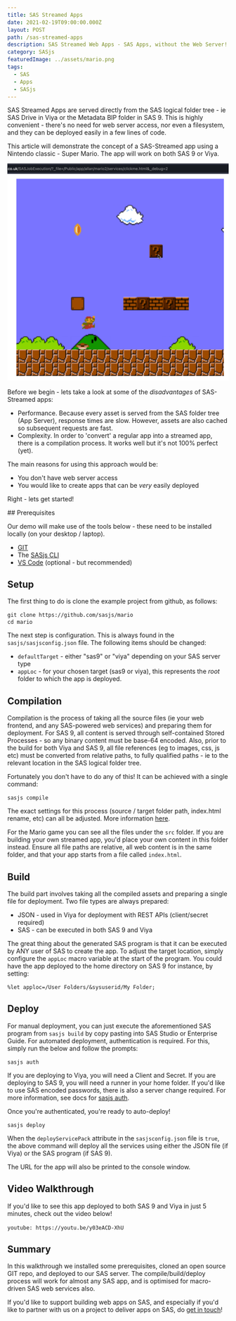 ```yaml
---
title: SAS Streamed Apps
date: 2021-02-19T09:00:00.000Z
layout: POST
path: /sas-streamed-apps
description: SAS Streamed Web Apps - SAS Apps, without the Web Server!
category: SASjs
featuredImage: ../assets/mario.png
tags:
  - SAS
  - Apps
  - SASjs
---
```


SAS Streamed Apps are served directly from the SAS logical folder tree - ie SAS Drive in Viya or the Metadata BIP folder in SAS 9.  This is highly convenient - there's no need for web server access, nor even a filesystem, and they can be deployed easily in a few lines of code.

This article will demonstrate the concept of a SAS-Streamed app using a Nintendo classic - Super Mario.  The app will work on both SAS 9 or Viya.

![](../assets/mario.png)

Before we begin - lets take a look at some of the _disadvantages_ of SAS-Streamed apps:

* Performance.  Because every asset is served from the SAS folder tree (App Server), response times are slow.  However, assets are also cached so subsequent requests are fast.
* Complexity.  In order to 'convert' a regular app into a streamed app, there is a compilation process.  It works well but it's not 100% perfect (yet).

The main reasons for using this approach would be:

* You don't have web server access
* You would like to create apps that can be _very_ easily deployed

Right - lets get started!

## Prerequisites

Our demo will make use of the tools below - these need to be installed locally (on your desktop / laptop).

* [GIT](https://sasjs.io/windows/#git)
* The [SASjs CLI](https://cli.sasjs.io/installation)
* [VS Code](https://sasjs.io/windows/#vscode) (optional - but recommended)

## Setup

The first thing to do is clone the example project from github, as follows:

```
git clone https://github.com/sasjs/mario
cd mario
```

The next step is configuration.  This is always found in the `sasjs/sasjsconfig.json` file.  The following items should be changed:

* `defaultTarget` - either "sas9" or "viya" depending on your SAS server type
* `appLoc` - for your chosen target (sas9 or viya), this represents the _root_ folder to which the app is deployed.

## Compilation

Compilation is the process of taking all the source files (ie your web frontend, and any SAS-powered web services) and preparing them for deployment.  For SAS 9, all content is served through self-contained Stored Processes - so any binary content must be base-64 encoded.  Also, prior to the build for both Viya and SAS 9, all file references (eg to images, css, js etc) must be converted from relative paths, to fully qualified paths - ie to the relevant location in the SAS logical folder tree.

Fortunately you don't have to do any of this!  It can be achieved with a single command:

```
sasjs compile
```

The exact settings for this process (source / target folder path, index.html rename, etc) can all be adjusted.  More information [here](https://sasjs.io/frontend-deployment/#streaming-app-configuration).

For the Mario game you can see all the files under the `src` folder.  If you are building your own streamed app, you'd place your own content in this folder instead.  Ensure all file paths are relative, all web content is in the same folder, and that your app starts from a file called `index.html`.

## Build

The build part involves taking all the compiled assets and preparing a single file for deployment.  Two file types are always prepared:

* JSON - used in Viya for deployment with REST APIs (client/secret required)
* SAS - can be executed in both SAS 9 and Viya

The great thing about the generated SAS program is that it can be executed by ANY user of SAS to create the app.  To adjust the target location, simply configure the `appLoc` macro variable at the start of the program.  You could have the app deployed to the home directory on SAS 9 for instance, by setting:

```sas
%let apploc=/User Folders/&sysuserid/My Folder;
```

## Deploy

For manual deployment, you can just execute the aforementioned SAS program from `sasjs build` by copy pasting into SAS Studio or Enterprise Guide.  For automated deployment, authentication is required.  For this, simply run the below and follow the prompts:

```
sasjs auth
```

If you are deploying to Viya, you will need a Client and Secret.  If you are deploying to SAS 9, you will need a runner in your home folder.  If you'd like to use SAS encoded passwords, there is also a server change required.  For more information, see docs for [sasjs auth](https://cli.sasjs.io/auth).

Once you're authenticated, you're ready to auto-deploy!

```
sasjs deploy
```

When the `deployServicePack` attribute in the `sasjsconfig.json` file is `true`, the above command will deploy all the services using either the JSON file (if Viya) or the SAS program (if SAS 9).

The URL for the app will also be printed to the console window.

## Video Walkthrough

If you'd like to see this app deployed to both SAS 9 and Viya in just 5 minutes, check out the video below!

`youtube: https://youtu.be/y03eACD-XhU`


## Summary

In this walkthrough we installed some prerequisites, cloned an open source GIT repo, and deployed to our SAS server.  The compile/build/deploy process will work for almost any SAS app, and is optimised for macro-driven SAS web services also.

If you'd like to support building web apps on SAS, and especially if you'd like to partner with us on a project to deliver apps on SAS, do [get in touch](/contact)!

